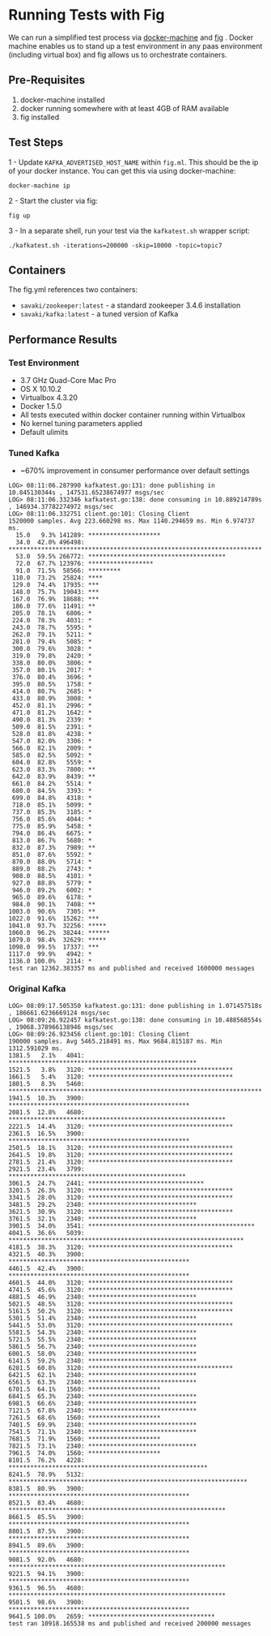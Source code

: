 # Running Tests with Fig

We can run a simplified test process via [docker-machine](https://github.com/docker/machine) and [fig](http://www.fig.sh/) .  Docker machine enables us to stand up a test environment in any paas environment (including virtual box) and fig allows us to orchestrate containers.

## Pre-Requisites

1. docker-machine installed 
2. docker running somewhere with at least 4GB of RAM available
3. fig installed

## Test Steps

1 - Update ```KAFKA_ADVERTISED_HOST_NAME``` within ```fig.ml```.  This should be the ip of your docker instance.  You can get this via using docker-machine:

```
docker-machine ip
```

2 - Start the cluster via fig:

```
fig up
```

3 - In a separate shell, run your test via the ```kafkatest.sh``` wrapper script:

```
./kafkatest.sh -iterations=200000 -skip=10000 -topic=topic7
```

## Containers

The fig.yml references two containers:

* ```savaki/zookeeper:latest``` - a standard zookeeper 3.4.6 installation
* ```savaki/kafka:latest``` - a tuned version of Kafka

## Performance Results

### Test Environment

* 3.7 GHz Quad-Core Mac Pro 
* OS X 10.10.2
* Virtualbox 4.3.20
* Docker 1.5.0
* All tests executed within docker container running within Virtualbox
* No kernel tuning parameters applied
* Default ulimits

### Tuned Kafka 

* ~670% improvement in consumer performance over default settings

```
LOG> 08:11:06.287990 kafkatest.go:131: done publishing in 10.845130344s , 147531.65238674977 msgs/sec
LOG> 08:11:06.332346 kafkatest.go:138: done consuming in 10.889214789s , 146934.37782274972 msgs/sec
LOG> 08:11:06.332751 client.go:101: Closing Client
1520000 samples. Avg 223.660298 ms. Max 1140.294659 ms. Min 6.974737 ms.
  15.0   9.3% 141289: ********************
  34.0  42.0% 496498: **********************************************************************
  53.0  59.5% 266772: **************************************
  72.0  67.7% 123976: ******************
  91.0  71.5%  58566: *********
 110.0  73.2%  25824: ****
 129.0  74.4%  17935: ***
 148.0  75.7%  19043: ***
 167.0  76.9%  18688: ***
 186.0  77.6%  11491: **
 205.0  78.1%   6806: *
 224.0  78.3%   4031: *
 243.0  78.7%   5595: *
 262.0  79.1%   5211: *
 281.0  79.4%   5085: *
 300.0  79.6%   3028: *
 319.0  79.8%   2420: *
 338.0  80.0%   3806: *
 357.0  80.1%   2017: *
 376.0  80.4%   3696: *
 395.0  80.5%   1758: *
 414.0  80.7%   2685: *
 433.0  80.9%   3008: *
 452.0  81.1%   2996: *
 471.0  81.2%   1642: *
 490.0  81.3%   2339: *
 509.0  81.5%   2391: *
 528.0  81.8%   4238: *
 547.0  82.0%   3306: *
 566.0  82.1%   2009: *
 585.0  82.5%   5092: *
 604.0  82.8%   5559: *
 623.0  83.3%   7800: **
 642.0  83.9%   8439: **
 661.0  84.2%   5514: *
 680.0  84.5%   3393: *
 699.0  84.8%   4318: *
 718.0  85.1%   5099: *
 737.0  85.3%   3185: *
 756.0  85.6%   4044: *
 775.0  85.9%   5458: *
 794.0  86.4%   6675: *
 813.0  86.7%   5680: *
 832.0  87.3%   7989: **
 851.0  87.6%   5592: *
 870.0  88.0%   5714: *
 889.0  88.2%   2743: *
 908.0  88.5%   4101: *
 927.0  88.8%   5779: *
 946.0  89.2%   6002: *
 965.0  89.6%   6178: *
 984.0  90.1%   7408: **
1003.0  90.6%   7305: **
1022.0  91.6%  15262: ***
1041.0  93.7%  32256: *****
1060.0  96.2%  38244: ******
1079.0  98.4%  32629: *****
1098.0  99.5%  17337: ***
1117.0  99.9%   4942: *
1136.0 100.0%   2114: *
test ran 12362.383357 ms and published and received 1600000 messages
```

### Original Kafka

```
LOG> 08:09:17.505350 kafkatest.go:131: done publishing in 1.071457518s , 186661.6236669124 msgs/sec
LOG> 08:09:26.922457 kafkatest.go:138: done consuming in 10.488568554s , 19068.378966138946 msgs/sec
LOG> 08:09:26.923456 client.go:101: Closing Client
190000 samples. Avg 5465.218491 ms. Max 9684.815187 ms. Min 1312.591029 ms.
1381.5   2.1%   4041: ****************************************************
1521.5   3.8%   3120: ****************************************
1661.5   5.4%   3120: ****************************************
1801.5   8.3%   5460: **********************************************************************
1941.5  10.3%   3900: **************************************************
2081.5  12.8%   4680: ************************************************************
2221.5  14.4%   3120: ****************************************
2361.5  16.5%   3900: **************************************************
2501.5  18.1%   3120: ****************************************
2641.5  19.8%   3120: ****************************************
2781.5  21.4%   3120: ****************************************
2921.5  23.4%   3799: *************************************************
3061.5  24.7%   2441: ********************************
3201.5  26.3%   3120: ****************************************
3341.5  28.0%   3120: ****************************************
3481.5  29.2%   2340: ******************************
3621.5  30.9%   3120: ****************************************
3761.5  32.1%   2340: ******************************
3901.5  34.0%   3541: **********************************************
4041.5  36.6%   5039: *****************************************************************
4181.5  38.3%   3120: ****************************************
4321.5  40.3%   3900: **************************************************
4461.5  42.4%   3900: **************************************************
4601.5  44.0%   3120: ****************************************
4741.5  45.6%   3120: ****************************************
4881.5  46.9%   2340: ******************************
5021.5  48.5%   3120: ****************************************
5161.5  50.2%   3120: ****************************************
5301.5  51.4%   2340: ******************************
5441.5  53.0%   3120: ****************************************
5581.5  54.3%   2340: ******************************
5721.5  55.5%   2340: ******************************
5861.5  56.7%   2340: ******************************
6001.5  58.0%   2340: ******************************
6141.5  59.2%   2340: ******************************
6281.5  60.8%   3120: ****************************************
6421.5  62.1%   2340: ******************************
6561.5  63.3%   2340: ******************************
6701.5  64.1%   1560: ********************
6841.5  65.3%   2340: ******************************
6981.5  66.6%   2340: ******************************
7121.5  67.8%   2340: ******************************
7261.5  68.6%   1560: ********************
7401.5  69.9%   2340: ******************************
7541.5  71.1%   2340: ******************************
7681.5  71.9%   1560: ********************
7821.5  73.1%   2340: ******************************
7961.5  74.0%   1560: ********************
8101.5  76.2%   4228: *******************************************************
8241.5  78.9%   5132: ******************************************************************
8381.5  80.9%   3900: **************************************************
8521.5  83.4%   4680: ************************************************************
8661.5  85.5%   3900: **************************************************
8801.5  87.5%   3900: **************************************************
8941.5  89.6%   3900: **************************************************
9081.5  92.0%   4680: ************************************************************
9221.5  94.1%   3900: **************************************************
9361.5  96.5%   4680: ************************************************************
9501.5  98.6%   3900: **************************************************
9641.5 100.0%   2659: ***********************************
test ran 10918.165538 ms and published and received 200000 messages
```